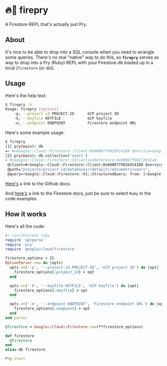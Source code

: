 # 🔥💎 firepry

A Firestore REPL that's actually just Pry.

## About

It's nice to be able to drop into a SQL console when you need to wrangle some queries. There's no real "native" way to
do this, so **`firepry`** serves as way to drop into a Pry (Ruby) REPL with your Firestore db loaded up in a local
(`firestore` (or `db`)).

## Usage

Here's the help text:

```bash
$ firepry -h
Usage: firepry [options]
    -p, --project-id PROJECT-ID      GCP project ID
    -k, --keyfile KEYFILE            GCP keyfile
    -e, --endpoint ENDPOINT          Firestore endpoint URL
```

Here's some example usage:

```bash
$ firepry
[1] pry(main)> db
=> #<Google::Cloud::Firestore::Client:0x00007f982b914180 @service=Google::Cloud::Firestore::Service(project-id)>
[2] pry(main)> db.collection('users')
> #<Google::Cloud::Firestore::CollectionReference:0x00007f98272912a8
 @client=#<Google::Cloud::Firestore::Client:0x00007f982b914180 @service=Google::Cloud::Firestore::Service(project-id)>,
 @path="projects/project-id/databases/(default)/documents/users",
 @query=<Google::Cloud::Firestore::V1::StructuredQuery: from: [<Google::Cloud::Firestore::V1::StructuredQuery::CollectionSelector: collection_id: "users", all_descendants: false>], order_by: [], offset: 0>>
```

[Here's](https://github.com/googleapis/google-cloud-ruby/tree/master/google-cloud-firestore) a link to the Github docs.

And [here's](https://firebase.google.com/docs/firestore/manage-data/add-data#ruby) a link to the Firestore docs, just be sure to select `Ruby` in the code examples. 

## How it works

Here's all the code:

```ruby
#! /usr/bin/env ruby
require 'optparse'
require 'pry'
require 'google/cloud/firestore'

firestore_options = {}
OptionParser.new do |opts|
  opts.on('-p', '--project-id PROJECT-ID', 'GCP project ID') do |opt|
    firestore_options[:project_id] = opt
  end

  opts.on('-k', '--keyfile KEYFILE', 'GCP keyfile') do |opt|
    firestore_options[:keyfile] = opt
  end

  opts.on('-e', '--endpoint ENDPOINT', 'Firestore endpoint URL') do |opt|
    firestore_options[:endpoint] = opt
  end
end.parse!

@firestore = Google::Cloud::Firestore.new(**firestore_options)

def firestore
  @firestore
end
alias db firestore

Pry.start
```
